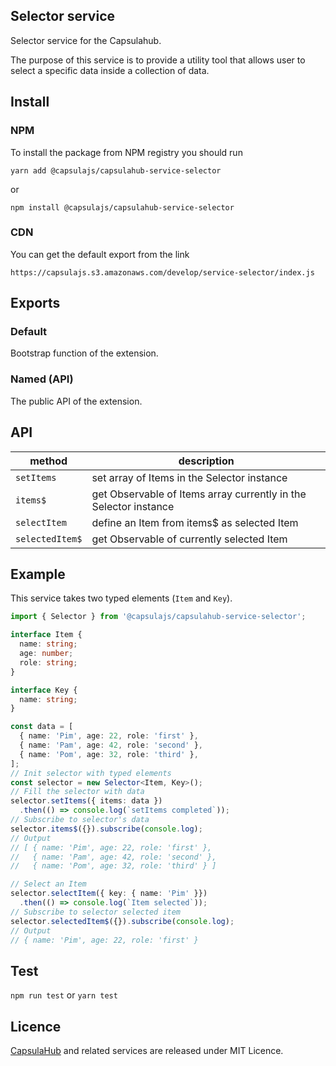 ## Selector service

Selector service for the Capsulahub.

The purpose of this service is to provide a utility tool that allows user to select a specific data 
inside a collection of data.

## Install

### NPM

To install the package from NPM registry you should run

```
yarn add @capsulajs/capsulahub-service-selector
```

or
```
npm install @capsulajs/capsulahub-service-selector
```

### CDN

You can get the default export from the link

```
https://capsulajs.s3.amazonaws.com/develop/service-selector/index.js
```

## Exports

### Default

Bootstrap function of the extension.

### Named (API)

The public API of the extension.

## API

| method          | description                                                      |
| --------------- | ---------------------------------------------------------------- |
| `setItems`      | set array of Items in the Selector instance                      |
| `items$`        | get Observable of Items array currently in the Selector instance |
| `selectItem`    | define an Item from items$ as selected Item                      |
| `selectedItem$` | get Observable of currently selected Item                        |

## Example

This service takes two typed elements (`Item` and `Key`).

```typescript
import { Selector } from '@capsulajs/capsulahub-service-selector';

interface Item {
  name: string;
  age: number;
  role: string;
}

interface Key {
  name: string;
}

const data = [
  { name: 'Pim', age: 22, role: 'first' },
  { name: 'Pam', age: 42, role: 'second' },
  { name: 'Pom', age: 32, role: 'third' },
];
// Init selector with typed elements
const selector = new Selector<Item, Key>();
// Fill the selector with data
selector.setItems({ items: data })
  .then(() => console.log(`setItems completed`));
// Subscribe to selector's data
selector.items$({}).subscribe(console.log);
// Output 
// [ { name: 'Pim', age: 22, role: 'first' },
//   { name: 'Pam', age: 42, role: 'second' },
//   { name: 'Pom', age: 32, role: 'third' } ]

// Select an Item
selector.selectItem({ key: { name: 'Pim' }})
  .then(() => console.log(`Item selected`));
// Subscribe to selector selected item
selector.selectedItem$({}).subscribe(console.log);
// Output
// { name: 'Pim', age: 22, role: 'first' }
```

## Test

`npm run test` or `yarn test`

## Licence

[CapsulaHub](https://github.com/capsulajs/capsulahub) and related services are released under MIT Licence.
